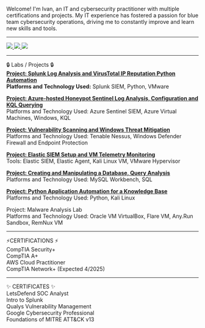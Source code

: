 Welcome! I'm Ivan, an IT and cybersecurity practitioner with multiple certifications and projects. My IT experience has fostered a passion for blue team cybersecurity operations, driving me to constantly improve and learn new skills and tools.
<hr>




<a href="https://www.linkedin.com/in/ivanmarshutka/">
    <img src="https://img.shields.io/badge/-LinkedIn-0072b1?&style=for-the-badge&logo=linkedin&logoColor=white" />
</a>
<a href="https://www.youtube.com/@mosh-cyber" target="_blank">
    <img src="https://img.shields.io/badge/-YouTube-FF0000?&style=for-the-badge&logo=youtube&logoColor=white" />
</a>
<a href="https://medium.com/@marshutkaivan">
    <img src="https://img.shields.io/badge/-Medium-000000?&style=for-the-badge&logo=medium&logoColor=white" />
</a>    
<hr>




🔒 Labs / Projects 🔒</br>
[**Project: Splunk Log Analysis and VirusTotal IP Reputation Python Automation**](https://docs.google.com/presentation/d/1-NZ5fBngDk99QJw8sgRGX_I96pa-okTBsqX97JVIxAc/edit#slide=id.p)  
**Platforms and Technology Used:** Splunk SIEM, Python, VMware

[**Project: Azure-hosted Honeypot Sentinel Log Analysis, Configuration and KQL Querying**](https://github.com/ivanmarshutka/Azure_HoneyPot)</br>
Platforms and Technology Used: Azure Sentinel SIEM, Azure Virtual Machines, Windows, KQL

[**Project: Vulnerability Scanning and Windows Threat Mitigation**](https://github.com/ivanmarshutka/Nessus-)</br>
Platforms and Technology Used: Tenable Nessus, Windows Defender Firewall and Endpoint Protection</br>

[**Project: Elastic SIEM Setup and VM Telemetry Monitoring**](https://medium.com/@marshutkaivan/setting-up-elastic-siem-to-monitor-and-secure-your-environment-b03d3f9f06a1)</br>
Tools: Elastic SIEM, Elastic Agent, Kali Linux VM, VMware Hypervisor </br>

[**Project: Creating and Manipulating a Database, Query Analysis**](https://docs.google.com/document/d/1vjL22AnI8b-hj8kFXgBio4FP6idjpsc16jst42zF18k/edit?tab=t.0)</br> 
Platforms and Technology Used: MySQL Workbench, SQL

[**Project: Python Application Automation for a Knowledge Base**](https://github.com/ivanmarshutka/Client-s-architecture)</br>
Platforms and Technology Used: Python, Kali Linux</br>

Project: Malware Analysis Lab</br> 
Platforms and Technology Used: Oracle VM VirtualBox, Flare VM, Any.Run Sandbox, RemNux VM </br>
<hr>


⚡CERTIFICATIONS ⚡</br>
CompTIA Security+</br>
CompTIA A+</br>
AWS Cloud Practitioner</br>
CompTIA Network+ (Expected 4/2025)</br>
<hr>
✨ CERTIFICATES ✨</br>
LetsDefend SOC Analyst</br>
Intro to Splunk</br>
Qualys Vulnerability Management </br>
Google Cybersecurity Professional</br>
Foundations of MITRE ATT&CK v13</br>
<!--
**ivanmarshutka/ivanmarshutka** is a ✨ _special_ ✨ repository because its `README.md` (this file) appears on your GitHub profile.

Here are some ideas to get you started:

- 🔭 I’m currently working on ...
- 🌱 I’m currently learning ...
- 👯 I’m looking to collaborate on ...
- 🤔 I’m looking for help with ...
- 💬 Ask me about ...
- 📫 How to reach me: ...
- 😄 Pronouns: ...
- ⚡ Fun fact: ...
-->
